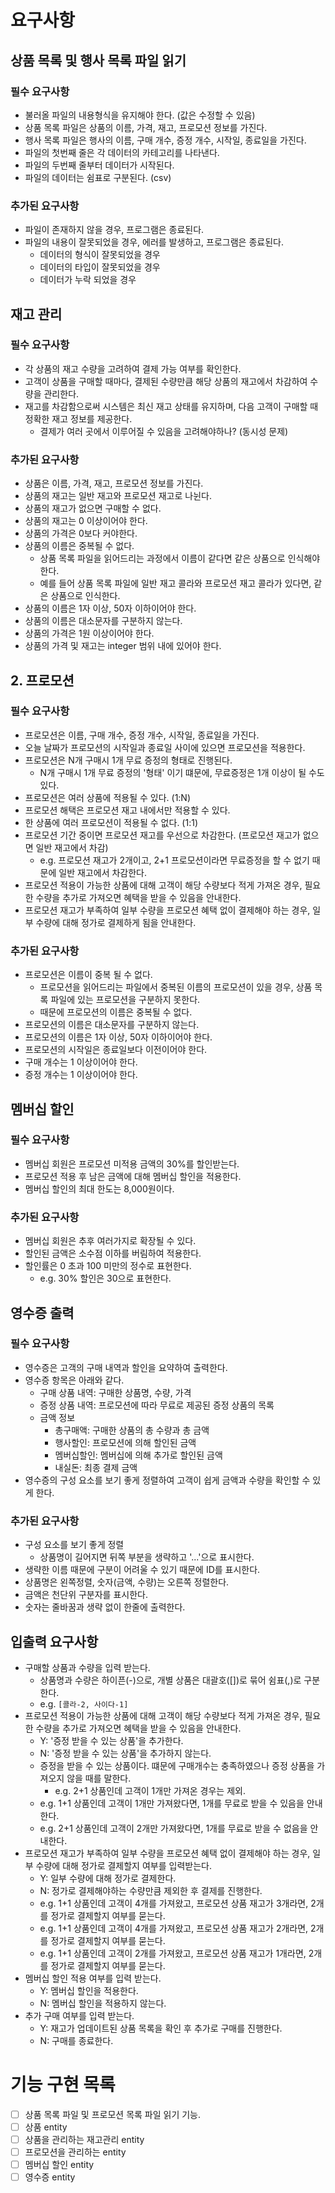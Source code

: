 # 요구사항

## 상품 목록 및 행사 목록 파일 읽기

### 필수 요구사항

- 불러올 파일의 내용형식을 유지해야 한다. (값은 수정할 수 있음)
- 상품 목록 파일은 상품의 이름, 가격, 재고, 프로모션 정보를 가진다.
- 행사 목록 파일은 행사의 이름, 구매 개수, 증정 개수, 시작일, 종료일을 가진다.
- 파일의 첫번째 줄은 각 데이터의 카테고리를 나타낸다.
- 파일의 두번째 줄부터 데이터가 시작된다.
- 파일의 데이터는 쉼표로 구분된다. (csv)

### 추가된 요구사항

- 파일이 존재하지 않을 경우, 프로그램은 종료된다.
- 파일의 내용이 잘못되었을 경우, 에러를 발생하고, 프로그램은 종료된다.
    - 데이터의 형식이 잘못되었을 경우
    - 데이터의 타입이 잘못되었을 경우
    - 데이터가 누락 되었을 경우

## 재고 관리

### 필수 요구사항

- 각 상품의 재고 수량을 고려하여 결제 가능 여부를 확인한다.
- 고객이 상품을 구매할 때마다, 결제된 수량만큼 해당 상품의 재고에서 차감하여 수량을 관리한다.
- 재고를 차감함으로써 시스템은 최신 재고 상태를 유지하며, 다음 고객이 구매할 때 정확한 재고 정보를 제공한다.
    - 결제가 여러 곳에서 이루어질 수 있음을 고려해야하나? (동시성 문제)

### 추가된 요구사항

- 상품은 이름, 가격, 재고, 프로모션 정보를 가진다.
- 상품의 재고는 일반 재고와 프로모션 재고로 나뉜다.
- 상품의 재고가 없으면 구매할 수 없다.
- 상품의 재고는 0 이상이어야 한다.
- 상품의 가격은 0보다 커야한다.
- 상품의 이름은 중복될 수 없다.
    - 상품 목록 파일을 읽어드리는 과정에서 이름이 같다면 같은 상품으로 인식해야 한다.
    - 예를 들어 상품 목록 파일에 일반 재고 콜라와 프로모션 재고 콜라가 있다면, 같은 상품으로 인식한다.
- 상품의 이름은 1자 이상, 50자 이하이어야 한다.
- 상품의 이름은 대소문자를 구분하지 않는다.
- 상품의 가격은 1원 이상이어야 한다.
- 상품의 가격 및 재고는 integer 범위 내에 있어야 한다.

## 2. 프로모션

### 필수 요구사항

- 프로모션은 이름, 구매 개수, 증정 개수, 시작일, 종료일을 가진다.
- 오늘 날짜가 프로모션의 시작일과 종료일 사이에 있으면 프로모션을 적용한다.
- 프로모션은 N개 구매시 1개 무료 증정의 형태로 진행된다.
    - N개 구매시 1개 무료 증정의 '형태' 이기 떄문에, 무료증정은 1개 이상이 될 수도 있다.
- 프로모션은 여러 상품에 적용될 수 있다. (1:N)
- 프로모션 해택은 프로모션 재고 내에서만 적용할 수 있다.
- 한 상품에 여러 프로모션이 적용될 수 없다. (1:1)
- 프로모션 기간 중이면 프로모션 재고를 우선으로 차감한다. (프로모션 재고가 없으면 일반 재고에서 차감)
    - e.g. 프로모션 재고가 2개이고, 2+1 프로모션이라면 무료증정을 할 수 없기 때문에 일반 재고에서 차감한다.
- 프로모션 적용이 가능한 상품에 대해 고객이 해당 수량보다 적게 가져온 경우, 필요한 수량을 추가로 가져오면 혜택을 받을 수 있음을 안내한다.
- 프로모션 재고가 부족하여 일부 수량을 프로모션 혜택 없이 결제해야 하는 경우, 일부 수량에 대해 정가로 결제하게 됨을 안내한다.

### 추가된 요구사항

- 프로모션은 이름이 중복 될 수 없다.
    - 프로모션을 읽어드리는 파일에서 중복된 이름의 프로모션이 있을 경우, 상품 목록 파일에 있는 프로모션을 구분하지 못한다.
    - 때문에 프로모션의 이름은 중복될 수 없다.
- 프로모션의 이름은 대소문자를 구분하지 않는다.
- 프로모션의 이름은 1자 이상, 50자 이하이어야 한다.
- 프로모션의 시작일은 종료일보다 이전이어야 한다.
- 구매 개수는 1 이상이어야 한다.
- 증정 개수는 1 이상이어야 한다.

## 멤버십 할인

### 필수 요구사항

- 멤버십 회원은 프로모션 미적용 금액의 30%를 할인받는다.
- 프로모션 적용 후 남은 금액에 대해 멤버십 할인을 적용한다.
- 멤버십 할인의 최대 한도는 8,000원이다.

### 추가된 요구사항

- 멤버십 회원은 추후 여러가지로 확장될 수 있다.
- 할인된 금액은 소수점 이하를 버림하여 적용한다.
- 할인률은 0 초과 100 미만의 정수로 표현한다.
    - e.g. 30% 할인은 30으로 표현한다.

## 영수증 출력

### 필수 요구사항

- 영수증은 고객의 구매 내역과 할인을 요약하여 출력한다.
- 영수증 항목은 아래와 같다.
    - 구매 상품 내역: 구매한 상품명, 수량, 가격
    - 증정 상품 내역: 프로모션에 따라 무료로 제공된 증정 상품의 목록
    - 금액 정보
        - 총구매액: 구매한 상품의 총 수량과 총 금액
        - 행사할인: 프로모션에 의해 할인된 금액
        - 멤버십할인: 멤버십에 의해 추가로 할인된 금액
        - 내실돈: 최종 결제 금액
- 영수증의 구성 요소를 보기 좋게 정렬하여 고객이 쉽게 금액과 수량을 확인할 수 있게 한다.

### 추가된 요구사항

- 구성 요소를 보기 좋게 정렬
    - 상품명이 길어지면 뒤쪽 부분을 생략하고 '...'으로 표시한다.
- 생략한 이름 때문에 구분이 어려울 수 있기 때문에 ID를 표시한다.
- 상품명은 왼쪽정렬, 숫자(금액, 수량)는 오른쪽 정렬한다.
- 금액은 천단위 구분자를 표시한다.
- 숫자는 줄바꿈과 생략 없이 한줄에 출력한다.

## 입출력 요구사항

- 구매할 상품과 수량을 입력 받는다.
    - 상품명과 수량은 하이픈(-)으로, 개별 상품은 대괄호([])로 묶어 쉼표(,)로 구분한다.
    - e.g. `[콜라-2, 사이다-1]`
- 프로모션 적용이 가능한 상품에 대해 고객이 해당 수량보다 적게 가져온 경우, 필요한 수량을 추가로 가져오면 혜택을 받을 수 있음을 안내한다.
    - Y: '증정 받을 수 있는 상품'을 추가한다.
    - N: '증정 받을 수 있는 상품'을 추가하지 않는다.
    - 증정을 받을 수 있는 상품이다. 떄문에 구매개수는 충족하였으나 증정 상품을 가져오지 않을 때를 말한다.
        - e.g. 2+1 상품인데 고객이 1개만 가져온 경우는 제외.
    - e.g. 1+1 상품인데 고객이 1개만 가져왔다면, 1개를 무료로 받을 수 있음을 안내한다.
    - e.g. 2+1 상품인데 고객이 2개만 가져왔다면, 1개를 무료로 받을 수 없음을 안내한다.
- 프로모션 재고가 부족하여 일부 수량을 프로모션 혜택 없이 결제해야 하는 경우, 일부 수량에 대해 정가로 결제할지 여부를 입력받는다.
    - Y: 일부 수량에 대해 정가로 결제한다.
    - N: 정가로 결제해야하는 수량만큼 제외한 후 결제를 진행한다.
    - e.g. 1+1 상품인데 고객이 4개를 가져왔고, 프로모션 상품 재고가 3개라면, 2개를 정가로 결제할지 여부를 묻는다.
    - e.g. 1+1 상품인데 고객이 4개를 가져왔고, 프로모션 상품 재고가 2개라면, 2개를 정가로 결제할지 여부를 묻는다.
    - e.g. 1+1 상품인데 고객이 2개를 가져왔고, 프로모션 상품 재고가 1개라면, 2개를 정가로 결제할지 여부를 묻는다.
- 멤버십 할인 적용 여부를 입력 받는다.
    - Y: 멤버십 할인을 적용한다.
    - N: 멤버십 할인을 적용하지 않는다.
- 추가 구매 여부를 입력 받는다.
    - Y: 재고가 업데이트된 상품 목록을 확인 후 추가로 구매를 진행한다.
    - N: 구매를 종료한다.

# 기능 구현 목록

- [ ] 상품 목록 파일 및 프로모션 목록 파일 읽기 기능.
- [ ] 상품 entity
- [ ] 상품을 관리하는 재고관리 entity
- [ ] 프로모션을 관리하는 entity
- [ ] 멤버십 할인 entity
- [ ] 영수증 entity
